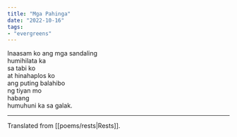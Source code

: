 ```yaml
---
title: "Mga Pahinga"
date: "2022-10-16"
tags:
- "evergreens"
---
```


Inaasam ko ang mga sandaling  
humihilata ka  
sa tabi ko  
at hinahaplos ko  
ang puting balahibo  
ng tiyan mo  
habang  
humuhuni ka sa galak.  

---

Translated from [[poems/rests|Rests]].